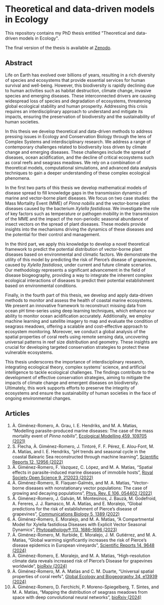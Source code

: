 # Theoretical and data-driven models in Ecology

This repository contains my PhD thesis entitled "Theoretical and data-driven models in Ecology".

The final version of the thesis is available at [Zenodo](https://doi.org/10.5281/zenodo.14845774).

## Abstract

Life on Earth has evolved over billions of years, resulting in a rich diversity of species and ecosystems that provide essential services for human survival and well-being. 
However, this biodiversity is rapidly declining due to human activities such as habitat destruction, climate change, invasive species and emerging diseases. 
These interconnected drivers are causing widespread loss of species and degradation of ecosystems, threatening global ecological stability and human prosperity. 
Addressing this crisis requires an interdisciplinary approach to understand and mitigate its impacts, ensuring the preservation of biodiversity and the sustainability of human societies.

In this thesis we develop theoretical and data-driven methods to address pressing issues in Ecology and Conservation Biology through the lens of Complex Systems and interdisciplinary research.
We address a range of contemporary challenges related to biodiversity loss driven by climate change and emerging diseases. 
These challenges include the spread of diseases, ocean acidification, and the decline of critical ecosystems such as coral reefs and seagrass meadows.
We rely on a combination of theoretical models, computational simulations, and advanced data analysis techniques to gain a deeper understanding of these complex ecological phenomena.

In the first two parts of this thesis we develop mathematical models of disease spread to fill knowledge gaps in the transmission dynamics of marine and vector-borne plant diseases.
We focus on two case studies: the Mass Mortality Event (MME) of _Pinna nobilis_ and the vector-borne plant diseases caused by the bacterium _Xylella fastidiosa_.
We investigate the role of key factors such as temperature or pathogen mobility in the transmission of the MME and the impact of the non-periodic seasonal abundance of insect vectors on the spread of plant diseases.
These models provide insights into the mechanisms driving the dynamics of these diseases and the potential for their control and management.

In the third part, we apply this knowledge to develop a novel theoretical framework to predict the potential distribution of vector-borne plant diseases based on environmental and climatic factors.
We demonstrate the utility of this model by predicting the risk of Pierce’s disease of grapevines, caused by _Xylella fastidiosa_, under current and future climate scenarios.
Our methodology represents a significant advancement in the field of disease biogeography, providing a way to integrate the inherent complex ecological interactions of diseases to predict their potential establishment based on environmental conditions.

Finally, in the fourth part of this thesis, we develop and apply data-driven methods to monitor and assess the health of coastal marine ecosystems.
We present an innovative framework to reconstruct missing data from ocean pH time-series using deep learning techniques, which enhance our ability to monitor ocean acidification accurately.
Additionally, we employ machine learning and satellite imagery to map and evaluate the condition of seagrass meadows, offering a scalable and cost-effective approach to ecosystem monitoring.
Moreover, we conduct a global analysis of the spatial properties of coral reefs using remote sensing data, uncovering universal patterns in reef size distribution and geometry.
These insights are crucial for developing targeted conservation strategies to protect these vulnerable ecosystems.

This thesis underscores the importance of interdisciplinary research, integrating ecological theory, complex systems’ science, and artificial intelligence to tackle ecological challenges.
The findings contribute to the development of effective conservation strategies, aiming to mitigate the impacts of climate change and emergent diseases on biodiversity.
Ultimately, this work supports efforts to preserve the integrity of ecosystems and ensure the sustainability of human societies in the face of ongoing environmental changes.

## Articles

1. À. Giménez-Romero, A. Grau, I. E. Hendriks, and M. A. Matias, “Modelling parasite-produced marine diseases: The case of the mass mortality event of _Pinna nobilis_”, [Ecological Modelling 459, 109705 (2021)](https://doi.org/10.1016/j.ecolmodel.2021.109705)
2. S. Flecha, À. Giménez-Romero, J. Tintoré, F. F. Pérez, E. Alou-Font, M. A. Matías, and I. E. Hendriks, “pH trends and seasonal cycle in the coastal Balearic Sea reconstructed through machine learning”, [Scientific Reports 12, 12956 (2022)](https://doi.org/10.1038/s41598-022-17253-5)
3. À. Giménez-Romero, F. Vazquez, C. López, and M. A. Matías, “Spatial effects in parasite-induced marine diseases of immobile hosts”, [Royal Society Open Science 9, 212023 (2022)](https://doi.org/10.1098/rsos.212023)
4. À. Giménez-Romero, R. Flaquer-Galmés, and M. A. Matías, “Vector-borne diseases with nonstationary vector populations: The case of growing and decaying populations”, [Phys. Rev. E 106, 054402 (2022)](https://doi.org/10.1103/PhysRevE.106.054402)
5. À. Giménez-Romero, J. Galván, M. Montesinos, J. Bauzà, M. Godefroid, A. Fereres, J. J. Ramasco, M. A. Matías, and E. Moralejo, “Global predictions for the risk of establishment of Pierce’s disease of grapevines”, [Communications Biology 5, 1389 (2022)](https://doi.org/10.1038/s42003-022-04358-w)
6. À. Giménez-Romero, E. Moralejo, and M. A. Matías, “A Compartmental Model for Xylella fastidiosa Diseases with Explicit Vector Seasonal Dynamics”, [Phytopathology® 113, 1686–1696 (2023)](https://doi.org/10.1094/PHYTO-11-22-0428-V)
7. À. Giménez-Romero, M. Iturbide, E. Moralejo, J. M. Gutiérrez, and M. A. Matías, “Global warming significantly increases the risk of Pierce’s disease epidemics in European vineyards”, [Scientific Reports 14, 9648 (2024)](https://doi.org/10.1038/s41598-024-59947-y)
8. À. Giménez-Romero, E. Moralejo, and M. A. Matias, “High-resolution climate data reveals increased risk of Pierce’s Disease for grapevines worldwide”, [bioRxiv (2024)](https://doi.org/10.1101/2024.03.06.583743)
9. À. Giménez-Romero, M. A. Matías and C. M. Duarte, “Universal spatial properties of coral reefs”, [Global Ecology and Biogeography 34, e13939 (2024)](https://doi.org/10.1111/geb.13939)
10. À. Giménez-Romero, D. Ferchichi, P. Moreno-Spiegelberg, T. Sintes, and M. A. Matías, “Mapping the distribution of seagrass meadows from space with deep convolutional neural networks”, [bioRxiv (2024)](https://doi.org/10.1101/2024.03.21.586047)

